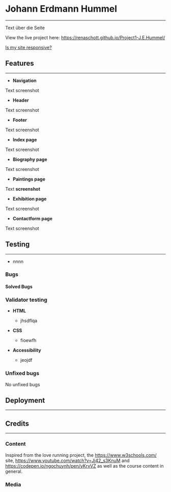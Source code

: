 # Johann Erdmann Hummel
<hr>
Text über die Seite

View the live project here: https://renaschott.github.io/Project1-J.E.Hummel/

[Is my site responsive?](assets/readme-images/am-I-responsive.png)

## Features
<hr>

- **Navigation**

Text
screenshot

- **Header**

Text
screenshot

- **Footer**

Text
screenshot

- **Index page**

Text
screenshot

- **Biography page**

Text
screenshot

- **Paintings page**

Text
**screenshot**

- **Exhibition page**

Text
screenshot

- **Contactform page**

Text
screenshot

## Testing
<hr>

- nnnn

### Bugs
#### Solved Bugs

### Validator testing

- **HTML**
  - jhsdflqa
  
- **CSS**
  - fioewfh

- **Accessibility**
  - jeojdf

### Unfixed bugs

No unfixed bugs


## Deployment
<hr>



## Credits
<hr>

### Content
Inspired from the love running project, the <https://www.w3schools.com/> site, <https://www.youtube.com/watch?v=Jj42_s3KnuM> and
https://codepen.io/ngochuynh/pen/yKrvVZ as well as the course content in general.

### Media